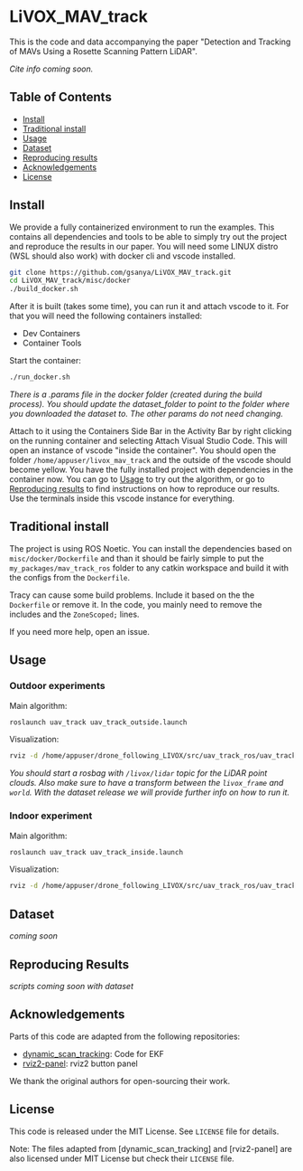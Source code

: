 # LiVOX_MAV_track

This is the code and data accompanying the paper "Detection and Tracking of MAVs Using a Rosette Scanning Pattern LiDAR".

*Cite info coming soon.*

## Table of Contents
- [Install](#install)
- [Traditional install](#traditional-install)
- [Usage](#usage)
- [Dataset](#dataset)
- [Reproducing results](#reproducing-results)
- [Acknowledgements](#acknowledgements)
- [License](#license)

## Install

We provide a fully containerized environment to run the examples. This contains all dependencies and tools to be able to simply try out the project and reproduce the results in our paper. You will need some LINUX distro (WSL should also work) with docker cli and vscode installed.

```bash
git clone https://github.com/gsanya/LiVOX_MAV_track.git
cd LiVOX_MAV_track/misc/docker
./build_docker.sh
```

After it is built (takes some time), you can run it and attach vscode to it. For that you will need the following containers installed:
- Dev Containers
- Container Tools

Start the container:
```bash
./run_docker.sh
```
*There is a .params file in the docker folder (created during the build process). You should update the dataset_folder to point to the folder where you downloaded the dataset to. The other params do not need changing.*

Attach to it using the Containers Side Bar in the Activity Bar by right clicking on the running container and selecting Attach Visual Studio Code. This will open an instance of vscode "inside the container". You should open the folder `/home/appuser/livox_mav_track` and the outside of the vscode should become yellow. You have the fully installed project with dependencies in the container now. You can go to [Usage](#susage) to try out the algorithm, or go to [Reproducing results](#reproducing-results) to find instructions on how to reproduce our results. Use the terminals inside this vscode instance for everything.

## Traditional install

The project is using ROS Noetic. You can install the dependencies based on `misc/docker/Dockerfile` and than it should be fairly simple to put the `my_packages/mav_track_ros` folder to any catkin workspace and build it with the configs from the `Dockerfile`.

Tracy can cause some build problems. Include it based on the the `Dockerfile` or remove it. In the code, you mainly need to remove the includes and the `ZoneScoped;` lines.

If you need more help, open an issue. 

## Usage

### Outdoor experiments

Main algorithm:
```bash
roslaunch uav_track uav_track_outside.launch
```
Visualization:
```bash
rviz -d /home/appuser/drone_following_LIVOX/src/uav_track_ros/uav_track/config/outside.rviz
```
*You should start a rosbag with `/livox/lidar` topic for the LiDAR point clouds. Also make sure to have a transform between the `livox_frame` and `world`. With the dataset release we will provide further info on how to run it.*

### Indoor experiment

Main algorithm:
```bash
roslaunch uav_track uav_track_inside.launch
```
Visualization:
```bash
rviz -d /home/appuser/drone_following_LIVOX/src/uav_track_ros/uav_track/config/inside.rviz
```

## Dataset

*coming soon*

## Reproducing Results

*scripts coming soon with dataset*

## Acknowledgements

Parts of this code are adapted from the following repositories:

- [dynamic_scan_tracking](https://github.com/TIERS/dynamic_scan_tracking/tree/main): Code for EKF
- [rviz2-panel](https://github.com/BruceChanJianLe/rviz2-panel): rviz2 button panel

We thank the original authors for open-sourcing their work.

## License

This code is released under the MIT License. See `LICENSE` file for details.

Note: The files adapted from [dynamic_scan_tracking] and [rviz2-panel] are also licensed under MIT License but check their `LICENSE` file.
